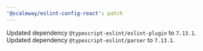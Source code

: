 ```yaml
---
'@scaleway/eslint-config-react': patch
---
```


Updated dependency `@typescript-eslint/eslint-plugin` to `7.13.1`.
Updated dependency `@typescript-eslint/parser` to `7.13.1`.
